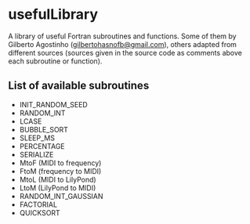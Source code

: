 usefulLibrary
===============

A library of useful Fortran subroutines and functions. Some of them by Gilberto Agostinho (gilbertohasnofb@gmail.com), others adapted from different sources (sources given in the source code as comments above each subroutine or function).

List of available subroutines
-----------------------------

- INIT_RANDOM_SEED
- RANDOM_INT
- LCASE
- BUBBLE_SORT
- SLEEP_MS
- PERCENTAGE
- SERIALIZE
- MtoF (MIDI to frequency)
- FtoM (frequency to MIDI)
- MtoL (MIDI to LilyPond)
- LtoM (LilyPond to MIDI)
- RANDOM_INT_GAUSSIAN
- FACTORIAL
- QUICKSORT

